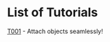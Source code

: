 # List of Tutorials
[T001](https://github.com/rcv4/tutorials/blob/master/T001%20-%20Attach%20objects%20seamlessly.md) - Attach objects seamlessly!
